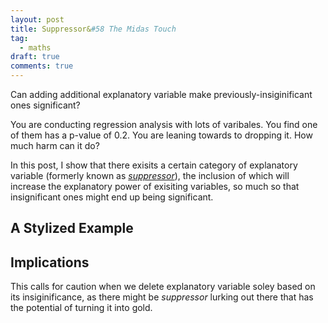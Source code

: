 ```yaml
---
layout: post
title: Suppressor&#58 The Midas Touch
tag:
  - maths
draft: true
comments: true
---
```

Can adding additional explanatory variable make previously-insiginificant ones significant?

You are conducting regression analysis with lots of varibales. You find one of them has a p-value of 0.2. You are leaning towards to dropping it. How much harm can it do?

In this post, I show that there exisits a certain category of explanatory variable (formerly known as [*suppressor*](https://en.wikipedia.org/wiki/Mediation_(statistics)#Other_third_variables)), the inclusion of which will increase the explanatory power of exisiting variables, so much so that insignificant ones might end up being significant.

## A Stylized Example

## Implications
This calls for caution when we delete explanatory variable soley based on its insiginificance, as there might be *suppressor* lurking out there that has the potential of turning it into gold.
